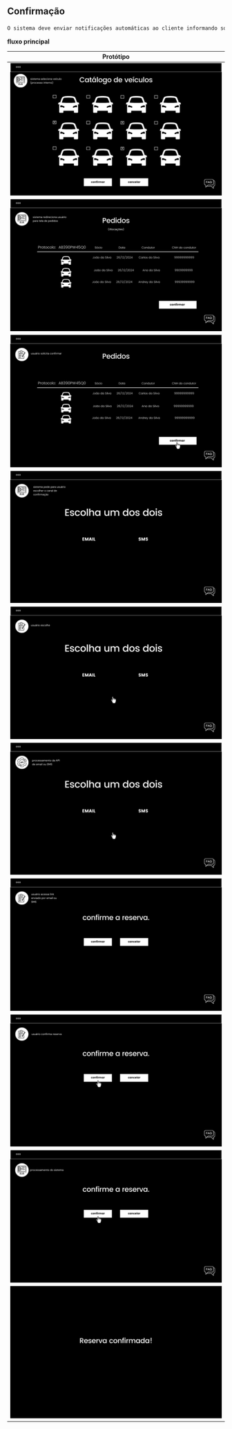 ## Confirmação

```markdown
O sistema deve enviar notificações automáticas ao cliente informando sobre a disponibilidade do veículo reservado, sob a condição de que o cliente terá um prazo de 2 dias para responder à notificação confirmando ou cancelando a reserva. Caso contrário, o veículo será disponibilizado para o próximo cliente na fila de espera.
```


**fluxo principal**

| Protótipo |
| --- |
| ![](../img-fluxos/req-09/3.png) |
| ![](../img-fluxos/req-09/4.png) |
| ![](../img-fluxos/req-09/5.png)|
| ![](../img-fluxos/req-09/6.png)|
| ![](../img-fluxos/req-09/7.png) |
| ![](../img-fluxos/req-09/8.png) |
| ![](../img-fluxos/req-09/9.png) |
| ![](../img-fluxos/req-09/10.png) |
| ![](../img-fluxos/req-09/11.png) |
| ![](../img-fluxos/req-09/12.png) |



